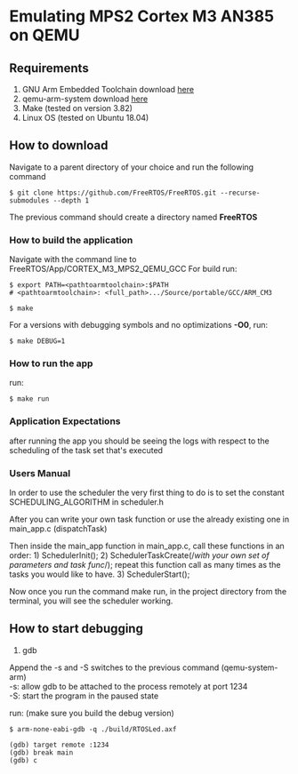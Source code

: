 # Emulating MPS2 Cortex M3 AN385 on QEMU

## Requirements
1. GNU Arm Embedded Toolchain download [here](https://developer.arm.com/tools-and-software/open-source-software/developer-tools/gnu-toolchain/gnu-rm/downloads)
3. qemu-arm-system download [here](https://www.qemu.org/download)
2. Make (tested on version 3.82)
4. Linux OS (tested on Ubuntu 18.04)

## How to download
Navigate to a parent directory of your choice and run the following command
```
$ git clone https://github.com/FreeRTOS/FreeRTOS.git --recurse-submodules --depth 1
```
The previous command should create a directory named **FreeRTOS**

### How to build the application
Navigate with the command line to FreeRTOS/App/CORTEX\_M3\_MPS2\_QEMU\_GCC
For build run:

```
$ export PATH=<pathtoarmtoolchain>:$PATH
# <pathtoarmtoolchain>: <full_path>.../Source/portable/GCC/ARM_CM3

$ make
```
For a versions with debugging symbols and no optimizations **-O0**, run:
```
$ make DEBUG=1
```

### How to run the app
run:
```
$ make run
```
### Application Expectations
after running the app you should be seeing the logs with respect to the scheduling of the task set that's executed

### Users Manual
In order to use the scheduler the very first thing to do is to set the constant
SCHEDULING_ALGORITHM in scheduler.h

After you can write your own task function or use the already existing one in
main_app.c (dispatchTask)

Then inside the main_app function in main_app.c, call these functions in an order:
    1) SchedulerInit();
    2) SchedulerTaskCreate(/*with your own set of parameters and task func*/);
       repeat this function call as many times as the tasks you would like to have.
    3) SchedulerStart();

Now once you run the command make run, in the project directory from the terminal, you will see the scheduler working.


## How to start debugging
1. gdb
<P>
Append the -s and -S switches to the previous command (qemu-system-arm)<br>
-s: allow gdb to be attached to the process remotely at port 1234 <br>
-S: start the program in the paused state <br>

run: (make sure you build the debug version)
```
$ arm-none-eabi-gdb -q ./build/RTOSLed.axf

(gdb) target remote :1234
(gdb) break main
(gdb) c
```
